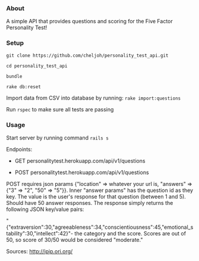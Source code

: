 ### About
A simple API that provides questions and scoring for the Five Factor Personality Test!

### Setup
`git clone https://github.com/cheljoh/personality_test_api.git`

`cd personality_test_api`

`bundle`

`rake db:reset`

Import data from CSV into database by running: `rake import:questions`

Run `rspec` to make sure all tests are passing

### Usage

Start server by running command `rails s`

Endpoints:

 * GET personalitytest.herokuapp.com/api/v1/questions

 * POST personalitytest.herokuapp.com/api/v1/questions

POST requires json params {"location" => whatever your url is, "answers" => {"3" => "2", "50" => "5"}}.
Inner "answer params" has the question id as they key. The value is the user's response for that question (between 1 and 5). Should have 50 answer responses. The response simply returns the following JSON key/value pairs:

"{\"extraversion\":30,\"agreeableness\":34,\"conscientiousness\":45,\"emotional_stability\":30,\"intellect\":42}"- the category and the score. Scores are out of 50, so score of 30/50 would be considered "moderate." 

Sources: http://ipip.ori.org/
